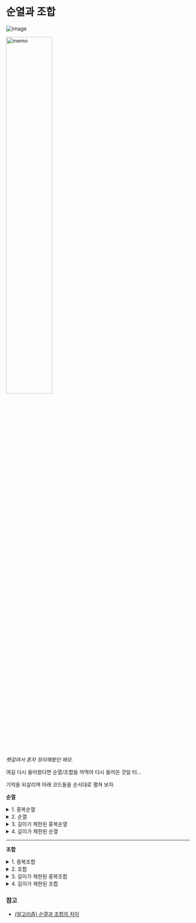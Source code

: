 # 순열과 조합

![image](https://github.com/heejaykong/PS/assets/18097984/b8c41a23-3c99-4b97-84dd-f21a4acdbb7a)

<img src="https://github.com/heejaykong/PS/assets/18097984/45ae37b9-52e3-4987-ba13-f8813d634541" alt="memo" width="50%" />

_헷갈려서 혼자 정리해봤던 메모._

여길 다시 들어왔다면 순열/조합을 까먹어 다시 들어온 것일 터...

기억을 되살리며 아래 코드들을 순서대로 펼쳐 보자.

**순열**

<details>
<summary>1. 중복순열</summary>

```python
def 중복순열(arr, idx, N):
    if idx >= N:
        print(arr)
        return

    for i in range(1, N+1):
        arr.append(i)
        중복순열(arr, idx + 1, N)
        arr.pop()

def solution():
    N = 3
    중복순열([], 0, N)

solution()

# 결과:
# [1, 1, 1]
# [1, 1, 2]
# [1, 1, 3]
# [1, 2, 1]
# [1, 2, 2]
# [1, 2, 3]
# [1, 3, 1]
# [1, 3, 2]
# [1, 3, 3]
# [2, 1, 1]
# [2, 1, 2]
# [2, 1, 3]
# [2, 2, 1]
# [2, 2, 2]
# [2, 2, 3]
# [2, 3, 1]
# [2, 3, 2]
# [2, 3, 3]
# [3, 1, 1]
# [3, 1, 2]
# [3, 1, 3]
# [3, 2, 1]
# [3, 2, 2]
# [3, 2, 3]
# [3, 3, 1]
# [3, 3, 2]
# [3, 3, 3]
```
</details>

<details>
<summary>2. 순열</summary>

```python
visited = []
def 순열(arr, idx, N):
    if idx >= N:
        print(arr)
        return

    for i in range(1, N+1):
        if visited[i]:
            continue

        arr.append(i)
        visited[i] = True

        순열(arr, idx + 1, N)

        arr.pop()
        visited[i] = False

def solution():
    global visited
    N = 3
    visited = [False for i in range(N+1)]
    순열([], 0, N)

solution()

# 결과:
# [1, 2, 3]
# [1, 3, 2]
# [2, 1, 3]
# [2, 3, 1]
# [3, 1, 2]
# [3, 2, 1]
```
</details>

<details>
<summary>3. 길이가 제한된 중복순열</summary>

```python
def 길이제한중복순열(arr, idx, leng, N, LENG_LIMIT):
    if idx >= N:
        return
    if leng == LENG_LIMIT:
        print(arr)
        return
    
    for i in range(1, N+1):
        arr.append(i)
        길이제한중복순열(arr, idx + 1, leng + 1, N, LENG_LIMIT)
        arr.pop()

def solution():
    N = 3
    LENG_LIMIT = 2
    길이제한중복순열([], 0, 0, N, LENG_LIMIT)

solution()

# 결과:
# [1, 1]
# [1, 2]
# [1, 3]
# [2, 1]
# [2, 2]
# [2, 3]
# [3, 1]
# [3, 2]
# [3, 3]
```
</details>

<details>
<summary>4. 길이가 제한된 순열</summary>

```python
visited = []
def 길이제한순열(arr, idx, leng, N, LENG_LIMIT):
    if idx >= N:
        return
    if leng == LENG_LIMIT:
        print(arr)
        return
    
    for i in range(1, N+1):
        if visited[i]:
            continue
        
        arr.append(i)
        visited[i] = True

        길이제한순열(arr, idx + 1, leng + 1, N, LENG_LIMIT)

        arr.pop()
        visited[i] = False

def solution():
    global visited
    N = 3
    LENG_LIMIT = 2
    visited = [False for i in range(N+1)]
    길이제한순열([], 0, 0, N, LENG_LIMIT)

solution()

# 결과:
# [1, 2]
# [1, 3]
# [2, 1]
# [2, 3]
# [3, 1]
# [3, 2]
```
</details>

---

**조합**

<details>
<summary>1. 중복조합</summary>

```python
# (1) 조합을 만들 대상이 목록으로 존재할 때 코드
def 중복조합(arr, start_idx, idx, ALL_OPTIONS):
    N = len(ALL_OPTIONS)
    if idx >= N:
        print(arr)
        return

    for i in range(start_idx, N):
        arr.append(ALL_OPTIONS[i])
        
        start_idx = i
        중복조합(arr, start_idx, idx + 1, ALL_OPTIONS)

        arr.pop()

def solution():
    ALL_OPTIONS = ['A', 'B', 'C']
    start_idx = 0
    중복조합([], start_idx, 0, ALL_OPTIONS)

solution()
# 결과:
# ['A', 'A', 'A']
# ['A', 'A', 'B']
# ['A', 'A', 'C']
# ['A', 'B', 'B']
# ['A', 'B', 'C']
# ['A', 'C', 'C']
# ['B', 'B', 'B']
# ['B', 'B', 'C']
# ['B', 'C', 'C']
# ['C', 'C', 'C']

# (2) 조합을 만들 대상이 상수(1~N)로 존재할 때 코드
def 중복조합(arr, start_num, idx, N):
    if idx >= N:
        print(arr)
        return

    for i in range(start_num, N+1):
        arr.append(i)
        
        start_num = i
        중복조합(arr, start_num, idx + 1, N)

        arr.pop()

def solution():
    N = 3
    start_num = 1
    중복조합([], start_num, 0, N)

solution()
# 결과:
# [1, 1, 1]
# [1, 1, 2]
# [1, 1, 3]
# [1, 2, 2]
# [1, 2, 3]
# [1, 3, 3]
# [2, 2, 2]
# [2, 2, 3]
# [2, 3, 3]
# [3, 3, 3]
```
</details>

<details>
<summary>2. 조합</summary>

```python
visited = []
def 조합(arr, start_num, idx, N):
    if idx >= N:
        print(arr)
        return
    
    for i in range(start_num, N+1):
        if visited[i]:
            continue

        arr.append(i)
        visited[i] = True

        start_num = i
        조합(arr, start_num, idx + 1, N)

        arr.pop()
        visited[i] = False

def solution():
    global visited
    N = 3
    visited = [False for i in range(N+1)]
    start_num = 1
    조합([], start_num, 0, N)

solution()

# 결과:
# [1, 2, 3]
```
</details>

<details>
<summary>3. 길이가 제한된 중복조합</summary>

```python
def 길이제한중복조합(arr, start_num, idx, leng, N, LENG_LIMIT):
    if idx >= N:
        return
    if leng == LENG_LIMIT:
        print(arr)
        return
    
    for i in range(start_num, N+1):
        arr.append(i)

        start_num = i
        길이제한중복조합(arr, start_num, idx + 1, leng + 1, N, LENG_LIMIT)

        arr.pop()

def solution():
    N = 3
    LENG_LIMIT = 2
    start_num = 1
    길이제한중복조합([], start_num, 0, 0, N, LENG_LIMIT)

solution()

# 결과:
# [1, 1]
# [1, 2]
# [1, 3]
# [2, 2]
# [2, 3]
# [3, 3]
```
</details>

<details>
<summary>4. 길이가 제한된 조합</summary>

```python
visited = []
def 길이제한조합(arr, start_num, idx, leng, N, LENG_LIMIT):
    if idx >= N:
        return
    if leng == LENG_LIMIT:
        print(arr)
        return

    for i in range(start_num, N+1):
        if visited[i]:
            continue

        arr.append(i)
        visited[i] = True

        start_num = i
        길이제한조합(arr, start_num, idx + 1, leng + 1, N, LENG_LIMIT)

        arr.pop()
        visited[i] = False

def solution():
    global visited
    N = 3
    LENG_LIMIT = 2
    start_num = 1
    visited = [False for i in range(N+1)]
    길이제한조합([], start_num, 0, 0, N, LENG_LIMIT)

solution()

# 결과:
# [1, 2]
# [1, 3]
# [2, 3]
```
</details>

### 참고
* [(알고리즘) 순열과 조합의 차이](https://jwdeveloper.tistory.com/270)
